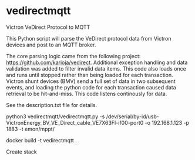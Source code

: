 # vedirectmqtt
Victron VeDirect Protocol to MQTT

This Python script will parse the VeDirect protocol data from Victron devices and post to an MQTT broker.

The core parsing logic came from the following project: https://github.com/karioja/vedirect. Additional exception handling and data validation was added to filter invalid data items. This code also loads once and runs until stopped rather than being loaded for each transaction. Victron shunt devices (BMV) send a full set of data in two subsequent events, and loading the python code for each transaction caused data retrieval to be hit-and-miss. This code listens continously for data.

See the description.txt file for details.

python3 vedirectmqtt/vedirectmqtt.py -s /dev/serial/by-id/usb-VictronEnergy_BV_VE_Direct_cable_VE7X63FI-if00-port0 -o 192.168.1.123 -p 1883 -t emon/mppt/

docker build -t vedirectmqtt .

Create stack

